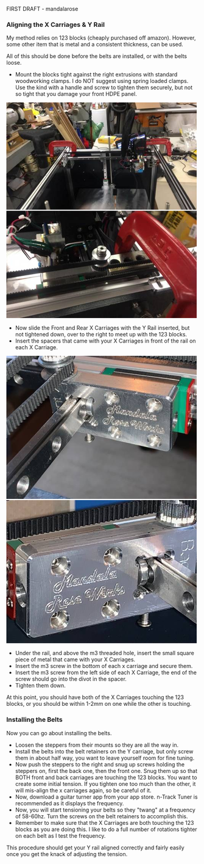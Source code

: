 FIRST DRAFT - mandalarose


### Aligning the X Carriages & Y Rail 

My method relies on 123 blocks (cheaply purchased off amazon).  However, some other item that is metal and a consistent thickness, can be used.

All of this should be done before the belts are installed, or with the belts loose.
  - Mount the blocks tight against the right extrusions with standard woodworking clamps.  I do NOT suggest using spring loaded clamps.  Use the kind with a handle and screw to tighten them securely, but not so tight that you damage your front HDPE panel.
  
![](./images/46072398_10218269041179462_5414576935474823168_n.jpg) ![](./images/45838398_10218269048539646_6133383362213052416_n.jpg)

  - Now slide the Front and Rear X Carriages with the Y Rail inserted, but not tightened down, over to the right to meet up with the 123 blocks.
  - Insert the spacers that came with your X Carriages in front of the rail on each X Carriage.
  
![](./images/img_0151.jpg) ![](./images/img_0152.jpg)

  - Under the rail, and above the m3 threaded hole, insert the small square piece of metal that came with your X Carriages.
  - Insert the m3 screw in the bottom of each x carriage and secure them.
  - Insert the m3 screw from the left side of each X Carriage, the end of the screw should go into the divot in the spacer.
  - Tighten them down.

At this point, you should have both of the X Carriages touching the 123 blocks, or you should be within 1-2mm on one while the other is touching.

### Installing the Belts

Now you can go about installing the belts.  

  - Loosen the steppers from their mounts so they are all the way in.
  - Install the belts into the belt retainers on the Y carriage, but only screw them in about half way, you want to leave yourself room for fine tuning.
  - Now push the steppers to the right and snug up screws holding the steppers on, first the back one, then the front one.  Snug them up so that BOTH front and back carriages are touching the 123 blocks.  You want to create some initial tension.  If you tighten one too much than the other, it will mis-align the x carriages again, so be careful of it.
  - Now, download a guitar turner app from your app store.  n-Track Tuner is recommended as it displays the frequency.
  - Now, you will start tensioning your belts so they "twang" at a frequency of 58-60hz.  Turn the screws on the belt retainers to accomplish this.
  - Remember to make sure that the X Carriages are both touching the 123 blocks as you are doing this.  I like to do a full number of rotations tighter on each belt as I test the frequency.

This procedure should get your Y rail aligned correctly and fairly easily once you get the knack of adjusting the tension.
